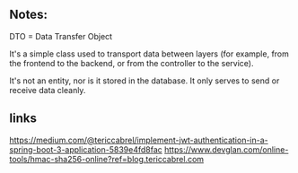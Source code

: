 ## Notes:
DTO = Data Transfer Object

It's a simple class used to transport data between layers (for example, from the frontend to the backend, or from the controller to the service).

It's not an entity, nor is it stored in the database. It only serves to send or receive data cleanly.

## links
https://medium.com/@tericcabrel/implement-jwt-authentication-in-a-spring-boot-3-application-5839e4fd8fac
https://www.devglan.com/online-tools/hmac-sha256-online?ref=blog.tericcabrel.com